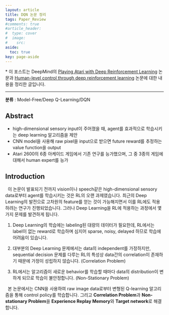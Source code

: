 ```yaml
---
layout: article
title: DQN 논문 정리
tags: Paper_Review
#comments: true
#article_header:
#  type: cover
#  image:
#    src:
aside:
  toc: true
key: page-aside
---
```


  \* 이 포스트는 DeepMind의 [Playing Atari with Deep Reinforcement Learning](https://www.cs.toronto.edu/~vmnih/docs/dqn.pdf) 논문과 [Human-level control through deep reinforcement learning](https://storage.googleapis.com/deepmind-media/dqn/DQNNaturePaper.pdf) 논문에 대한 내용을 정리한 글입니다.

  ----------------------------------------------------------------------

**분류** : Model-Free/Deep Q-Learning/DQN  


## Abstract

  - high-dimensional sensory input이 주어졌을 때, agent를 효과적으로 학습시키는 deep learning 알고리즘을 제안  
  - CNN model을 사용해 raw pixel을 input으로 받으면 future reward를 추정하는 value function을 output  
  - Atari 2600의 6종 아케이드 게임에서 기존 연구를 능가했으며, 그 중 3종의 게임에 대해서 human expert를 능가  


## Introduction

  &nbsp;&nbsp;이 논문이 발표되기 전까지 vision이나 speech같은 high-dimensional sensory data로부터 agent를 학습시키는 것은 RL의 오랜 과제였습니다. 최근의 Deep Learning의 발전으로 고차원의 feature를 얻는 것이 가능해지면서 이를 RL에도 적용하려는 연구가 진행되었습니다. 그러나 Deep Learning을 RL에 적용하는 과정에서 몇 가지 문제를 발견하게 됩니다.  

  1. Deep Learning의 학습에는 labeling된 대량의 데이터가 필요한데, RL에서는 label이 없는 reward로 학습하며 심지어 sparse, noisy, delayed 하므로 학습에 어려움이 있습니다.  

  2. 대부분의 Deep Learning 문제에서는 data의 independent를 가정하지만, sequential decision 문제를 다루는 RL의 특성상 data간의 correlation이 존재하기 때문에 가정이 성립하지 않습니다. (Correlation Problem)  

  3. RL에서는 알고리즘이 새로운 behavior를 학습할 때마다 data의 distribution이 변하게 되므로 학습이 불안정합니다. (Non-Stationary Problem)  



  &nbsp;&nbsp;본 논문에서는 CNN을 사용하여 raw image data로부터 변형된 Q-learning 알고리즘을 통해 control policy를 학습합니다. 그리고 **Correlation Problem**과 **Non-stationary Problem**을 **Experience Replay Memory**와 **Target network**로 해결합니다.
